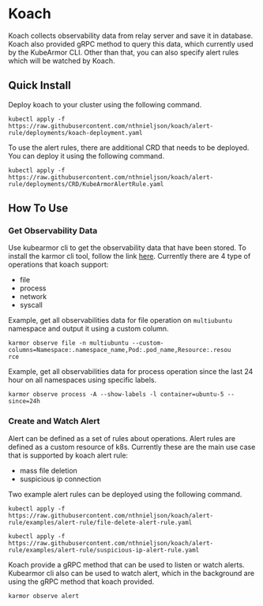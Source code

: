 # Koach

Koach collects observability data from relay server and save it in database. Koach also provided gRPC method to query this data, which currently used by the KubeArmor CLI.
Other than that, you can also specify alert rules which will be watched by Koach.

## Quick Install
Deploy koach to your cluster using the following command.
```
kubectl apply -f https://raw.githubusercontent.com/nthnieljson/koach/alert-rule/deployments/koach-deployment.yaml
```

To use the alert rules, there are additional CRD that needs to be deployed. You can deploy it using the following command.
```
kubectl apply -f https://raw.githubusercontent.com/nthnieljson/koach/alert-rule/deployments/CRD/KubeArmorAlertRule.yaml
```

## How To Use

### Get Observability Data
Use kubearmor cli to get the observability data that have been stored. To install the karmor cli tool, follow the link [here](https://github.com/kubearmor/kubearmor-client/#from-script). Currently there are 4 type of operations that koach support:
- file
- process
- network
- syscall

Example, get all observabilities data for file operation on `multiubuntu` namespace and output it using a custom column.
```
karmor observe file -n multiubuntu --custom-columns=Namespace:.namespace_name,Pod:.pod_name,Resource:.resou
rce
```

Example, get all observabilities data for process operation since the last 24 hour on all namespaces using specific labels.
```
karmor observe process -A --show-labels -l container=ubuntu-5 --since=24h
``` 

### Create and Watch Alert
Alert can be defined as a set of rules about operations. Alert rules are defined as a custom resource of k8s. Currently these are the main use case that is supported by koach alert rule:
- mass file deletion
- suspicious ip connection

Two example alert rules can be deployed using the following command.
```
kubectl apply -f https://raw.githubusercontent.com/nthnieljson/koach/alert-rule/examples/alert-rule/file-delete-alert-rule.yaml

kubectl apply -f https://raw.githubusercontent.com/nthnieljson/koach/alert-rule/examples/alert-rule/suspicious-ip-alert-rule.yaml
```

Koach provide a gRPC method that can be used to listen or watch alerts. Kubearmor cli also can be used to watch alert, which in the background are using the gRPC method that koach provided.
```
karmor observe alert
```

